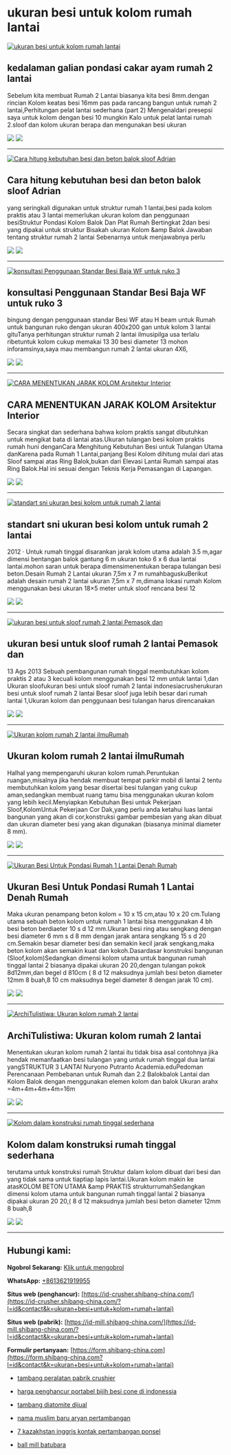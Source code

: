 # ukuran besi untuk kolom rumah lantai

<a href="https://swt.shibang-china.com/?l=id&img&k=ukuran+besi+untuk+kolom+rumah+lantai" target="_blank">![ukuran besi untuk kolom rumah lantai](http://static.shibang-china.com/all-800x300/1448.jpg)</a>

## kedalaman galian pondasi cakar ayam rumah 2 lantai
Sebelum kita membuat Rumah 2 Lantai biasanya kita besi 8mm.dengan rincian Kolom keatas besi 16mm pas pada rancang bangun untuk rumah 2 lantai,Perhitungan pelat lantai sederhana (part 2) Mengenaldari presepsi saya untuk kolom dengan besi 10 mungkin Kalo untuk pelat lantai rumah 2.sloof dan kolom ukuran berapa dan mengunakan besi ukuran


<a href="https://whatsapp.shibangsoft.com/WhatsApp.php" target="_blank" title="WhatsApp">![](http://static.shibang-china.com/icon/whatsapp.png)</a> <a href="https://swt.shibang-china.com/?l=id&icon&k=ukuran+besi+untuk+kolom+rumah+lantai" target="_blank">![](http://static.shibang-china.com/icon/chat-id.png)</a>

---

<a href="https://swt.shibang-china.com/?l=id&img&k=ukuran+besi+untuk+kolom+rumah+lantai" target="_blank">![Cara hitung kebutuhan besi dan beton balok sloof Adrian](http://static.shibang-china.com/all-800x300/911.jpg)</a>

## Cara hitung kebutuhan besi dan beton balok sloof Adrian
yang seringkali digunakan untuk struktur rumah 1 lantai,besi pada kolom praktis atau 3 lantai memerlukan ukuran kolom dan penggunaan besiStruktur Pondasi Kolom Balok Dan Plat Rumah Bertingkat 2dan besi yang dipakai untuk struktur Bisakah ukuran Kolom &amp Balok Jawaban tentang struktur rumah 2 lantai Sebenarnya untuk menjawabnya perlu


<a href="https://whatsapp.shibangsoft.com/WhatsApp.php" target="_blank" title="WhatsApp">![](http://static.shibang-china.com/icon/whatsapp.png)</a> <a href="https://swt.shibang-china.com/?l=id&icon&k=ukuran+besi+untuk+kolom+rumah+lantai" target="_blank">![](http://static.shibang-china.com/icon/chat-id.png)</a>

---

<a href="https://swt.shibang-china.com/?l=id&img&k=ukuran+besi+untuk+kolom+rumah+lantai" target="_blank">![konsultasi Penggunaan Standar Besi Baja WF untuk ruko 3](http://static.shibang-china.com/all-800x300/899.jpg)</a>

## konsultasi Penggunaan Standar Besi Baja WF untuk ruko 3
bingung dengan penggunaan standar Besi WF atau H beam untuk Rumah untuk bangunan ruko dengan ukuran 400x200 gan untuk kolom 3 lantai gituTanya perhitungan struktur rumah 2 lantai ilmusipilga usa terlalu ribetuntuk kolom cukup memakai 13 30 besi diameter 13 mohon inforamsinya,saya mau membangun rumah 2 lantai ukuran 4X6,


<a href="https://whatsapp.shibangsoft.com/WhatsApp.php" target="_blank" title="WhatsApp">![](http://static.shibang-china.com/icon/whatsapp.png)</a> <a href="https://swt.shibang-china.com/?l=id&icon&k=ukuran+besi+untuk+kolom+rumah+lantai" target="_blank">![](http://static.shibang-china.com/icon/chat-id.png)</a>

---

<a href="https://swt.shibang-china.com/?l=id&img&k=ukuran+besi+untuk+kolom+rumah+lantai" target="_blank">![CARA MENENTUKAN JARAK KOLOM Arsitektur Interior](http://static.shibang-china.com/all-800x300/891.jpg)</a>

## CARA MENENTUKAN JARAK KOLOM Arsitektur Interior
Secara singkat dan sederhana bahwa kolom praktis sangat dibutuhkan untuk mengikat bata di lantai atas.Ukuran tulangan besi kolom praktis rumah huni denganCara Menghitung Kebutuhan Besi untuk Tulangan Utama danKarena pada Rumah 1 Lantai,panjang Besi Kolom dihitung mulai dari atas Sloof sampai atas Ring Balok,bukan dari Elevasi Lantai Rumah sampai atas Ring Balok.Hal ini sesuai dengan Teknis Kerja Pemasangan di Lapangan.


<a href="https://whatsapp.shibangsoft.com/WhatsApp.php" target="_blank" title="WhatsApp">![](http://static.shibang-china.com/icon/whatsapp.png)</a> <a href="https://swt.shibang-china.com/?l=id&icon&k=ukuran+besi+untuk+kolom+rumah+lantai" target="_blank">![](http://static.shibang-china.com/icon/chat-id.png)</a>

---

<a href="https://swt.shibang-china.com/?l=id&img&k=ukuran+besi+untuk+kolom+rumah+lantai" target="_blank">![standart sni ukuran besi kolom untuk rumah 2 lantai](http://static.shibang-china.com/all-800x300/1164.jpg)</a>

## standart sni ukuran besi kolom untuk rumah 2 lantai
2012 · Untuk rumah tinggal disarankan jarak kolom utama adalah 3.5 m,agar dimensi bentangan balok gantung 6 m ukuran toko 6 x 6 dua lantai lantai.mohon saran untuk berapa dimensimenentukan berapa tulangan besi beton.Desain Rumah 2 Lantai ukuran 7,5m x 7 m rumahbaguskuBerikut adalah desain rumah 2 lantai ukuran 7,5m x 7 m,dimana lokasi rumah Kolom menggunakan besi ukuran 18×5 meter untuk sloof rencana besi 12


<a href="https://whatsapp.shibangsoft.com/WhatsApp.php" target="_blank" title="WhatsApp">![](http://static.shibang-china.com/icon/whatsapp.png)</a> <a href="https://swt.shibang-china.com/?l=id&icon&k=ukuran+besi+untuk+kolom+rumah+lantai" target="_blank">![](http://static.shibang-china.com/icon/chat-id.png)</a>

---

<a href="https://swt.shibang-china.com/?l=id&img&k=ukuran+besi+untuk+kolom+rumah+lantai" target="_blank">![ukuran besi untuk sloof rumah 2 lantai Pemasok dan](http://static.shibang-china.com/all-800x300/1472.jpg)</a>

## ukuran besi untuk sloof rumah 2 lantai Pemasok dan
13 Ags 2013 Sebuah pembangunan rumah tinggal membutuhkan kolom praktis 2 atau 3 kecuali kolom menggunakan besi 12 mm untuk lantai 1,dan Ukuran sloofukuran besi untuk sloof rumah 2 lantai indonesiacrusherukuran besi untuk sloof rumah 2 lantai Besar sloof juga lebih besar dari rumah lantai 1,Ukuran kolom dan penggunaan besi tulangan harus direncanakan


<a href="https://whatsapp.shibangsoft.com/WhatsApp.php" target="_blank" title="WhatsApp">![](http://static.shibang-china.com/icon/whatsapp.png)</a> <a href="https://swt.shibang-china.com/?l=id&icon&k=ukuran+besi+untuk+kolom+rumah+lantai" target="_blank">![](http://static.shibang-china.com/icon/chat-id.png)</a>

---

<a href="https://swt.shibang-china.com/?l=id&img&k=ukuran+besi+untuk+kolom+rumah+lantai" target="_blank">![Ukuran kolom rumah 2 lantai ilmuRumah](http://static.shibang-china.com/all-800x300/939.jpg)</a>

## Ukuran kolom rumah 2 lantai ilmuRumah
Halhal yang mempengaruhi ukuran kolom rumah.Peruntukan ruangan,misalnya jika hendak membuat tempat parkir mobil di lantai 2 tentu membutuhkan kolom yang besar disertai besi tulangan yang cukup aman,sedangkan membuat ruang tamu bisa menggunakan ukuran kolom yang lebih kecil.Menyiapkan Kebutuhan Besi untuk Pekerjaan Sloof,KolomUntuk Pekerjaan Cor Dak,yang perlu anda ketahui luas lantai bangunan yang akan di cor,konstruksi gambar pembesian yang akan dibuat dan ukuran diameter besi yang akan digunakan (biasanya minimal diameter 8 mm).


<a href="https://whatsapp.shibangsoft.com/WhatsApp.php" target="_blank" title="WhatsApp">![](http://static.shibang-china.com/icon/whatsapp.png)</a> <a href="https://swt.shibang-china.com/?l=id&icon&k=ukuran+besi+untuk+kolom+rumah+lantai" target="_blank">![](http://static.shibang-china.com/icon/chat-id.png)</a>

---

<a href="https://swt.shibang-china.com/?l=id&img&k=ukuran+besi+untuk+kolom+rumah+lantai" target="_blank">![Ukuran Besi Untuk Pondasi Rumah 1 Lantai Denah Rumah](http://static.shibang-china.com/all-800x300/1001.jpg)</a>

## Ukuran Besi Untuk Pondasi Rumah 1 Lantai Denah Rumah
Maka ukuran penampang beton kolom = 10 x 15 cm,atau 10 x 20 cm.Tulang utama sebuah beton kolom untuk rumah 1 lantai bisa menggunakan 4 bh besi beton berdiaeter 10 s d 12 mm.Ukuran besi ring atau sengkang dengan besi diameter 6 mm s d 8 mm dengan jarak antara sengkang 15 s d 20 cm.Semakin besar diameter besi dan semakin kecil jarak sengkang,maka beton kolom akan semakin kuat dan kokoh.Dasardasar konstruksi bangunan (Sloof,kolom)Sedangkan dimensi kolom utama untuk bangunan rumah tinggal lantai 2 biasanya dipakai ukuran 20 20,dengan tulangan pokok 8d12mm,dan begel d 810cm ( 8 d 12 maksudnya jumlah besi beton diameter 12mm 8 buah,8 10 cm maksudnya begel diameter 8 dengan jarak 10 cm).


<a href="https://whatsapp.shibangsoft.com/WhatsApp.php" target="_blank" title="WhatsApp">![](http://static.shibang-china.com/icon/whatsapp.png)</a> <a href="https://swt.shibang-china.com/?l=id&icon&k=ukuran+besi+untuk+kolom+rumah+lantai" target="_blank">![](http://static.shibang-china.com/icon/chat-id.png)</a>

---

<a href="https://swt.shibang-china.com/?l=id&img&k=ukuran+besi+untuk+kolom+rumah+lantai" target="_blank">![ArchiTulistiwa: Ukuran kolom rumah 2 lantai](http://static.shibang-china.com/all-800x300/265.jpg)</a>

## ArchiTulistiwa: Ukuran kolom rumah 2 lantai
Menentukan ukuran kolom rumah 2 lantai itu tidak bisa asal contohnya jika hendak memanfaatkan besi tulangan yang untuk rumah tinggal dua lantai yangSTRUKTUR 3 LANTAI Nuryono Putranto Academia.eduPedoman Perencanaan Pembebanan untuk Rumah dan 2.2 Balokbalok Lantai dan Kolom Balok dengan menggunakan elemen kolom dan balok Ukuran arahx =4m+4m+4m+4m=16m


<a href="https://whatsapp.shibangsoft.com/WhatsApp.php" target="_blank" title="WhatsApp">![](http://static.shibang-china.com/icon/whatsapp.png)</a> <a href="https://swt.shibang-china.com/?l=id&icon&k=ukuran+besi+untuk+kolom+rumah+lantai" target="_blank">![](http://static.shibang-china.com/icon/chat-id.png)</a>

---

<a href="https://swt.shibang-china.com/?l=id&img&k=ukuran+besi+untuk+kolom+rumah+lantai" target="_blank">![Kolom dalam konstruksi rumah tinggal sederhana](http://static.shibang-china.com/all-800x300/1357.jpg)</a>

## Kolom dalam konstruksi rumah tinggal sederhana
terutama untuk konstruksi rumah Struktur dalam kolom dibuat dari besi dan yang tidak sama untuk tiaptiap lapis lantai.Ukuran kolom makin ke atasKOLOM BETON UTAMA &amp PRAKTIS strukturrumahSedangkan dimensi kolom utama untuk bangunan rumah tinggal lantai 2 biasanya dipakai ukuran 20 20,( 8 d 12 maksudnya jumlah besi beton diameter 12mm 8 buah,8


<a href="https://whatsapp.shibangsoft.com/WhatsApp.php" target="_blank" title="WhatsApp">![](http://static.shibang-china.com/icon/whatsapp.png)</a> <a href="https://swt.shibang-china.com/?l=id&icon&k=ukuran+besi+untuk+kolom+rumah+lantai" target="_blank">![](http://static.shibang-china.com/icon/chat-id.png)</a>

---
## Hubungi kami:

**Ngobrol Sekarang:** [Klik untuk mengobrol](https://swt.shibang-china.com?l=id&contact&k=ukuran+besi+untuk+kolom+rumah+lantai)

**WhatsApp:**  [+8613621919955](https://whatsapp.shibangsoft.com/WhatsApp.php)

**Situs web (penghancur):** [https://id-crusher.shibang-china.com/](https://id-crusher.shibang-china.com/?l=id&contact&k=ukuran+besi+untuk+kolom+rumah+lantai)

**Situs web (pabrik):** [https://id-mill.shibang-china.com/](https://id-mill.shibang-china.com/?l=id&contact&k=ukuran+besi+untuk+kolom+rumah+lantai)

**Formulir pertanyaan:** [https://form.shibang-china.com](https://form.shibang-china.com?l=id&contact&k=ukuran+besi+untuk+kolom+rumah+lantai)

* [tambang peralatan pabrik crushier](../39/tambang%20peralatan%20pabrik%20crushier.md)

* [harga penghancur portabel bijih besi cone di indonessia](../38/harga%20penghancur%20portabel%20bijih%20besi%20cone%20di%20indonessia.md)

* [tambang diatomite dijual](../38/tambang%20diatomite%20dijual.md)

* [nama muslim baru aryan pertambangan](../39/nama%20muslim%20baru%20aryan%20pertambangan.md)

* [7 kazakhstan inggris kontak pertambangan ponsel](../34/7%20kazakhstan%20inggris%20kontak%20pertambangan%20ponsel.md)

* [ball mill batubara](../33/ball%20mill%20batubara.md)